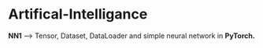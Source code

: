 # Artifical-Intelligance
**NN1** --> Tensor, Dataset, DataLoader and simple neural network in **PyTorch.**
